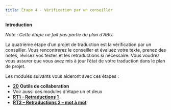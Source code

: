 ```yaml
---
title: Étape 4 - Vérification par un conseiller
---
```

**​Introduction**

*Note : Cette étape ne fait pas partie du plan d'ABU.*

La quatrième étape d’un projet de traduction est la vérification par un conseiller. Vous rencontrerez le conseiller et évaluez votre texte, prenez des notes, révisez vos textes et les retraductions si nécessaire. Vous voudrez vous assurer que vous avez mis à jour l’état de votre traduction dans le plan de projet.

Les modules suivants vous aideront avec ces étapes :

-   [**20**](#collaborationTools) **Outils de collaboration**
-   Voir aussi ces modules d'étape un et deux
-   [**RT1 – Retraductions 1**](#sBT1)
-   [**RT2 – Retraductions 2 – mot à mot**](#sBT2)
